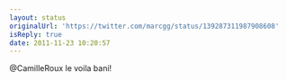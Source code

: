 ```yaml
---
layout: status
originalUrl: 'https://twitter.com/marcgg/status/139287311987908608'
isReply: true
date: 2011-11-23 10:20:57
---
```


@CamilleRoux le voila bani!
